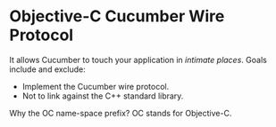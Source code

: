 # Objective-C Cucumber Wire Protocol

It allows Cucumber to touch your application in _intimate places_. Goals include and exclude:

* Implement the Cucumber wire protocol.
* Not to link against the C++ standard library.

Why the OC name-space prefix? OC stands for Objective-C.

